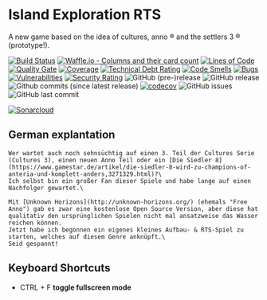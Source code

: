 # Island Exploration RTS

A new game based on the idea of cultures, anno ® and the settlers 3 ® (prototype!).

[![Build Status](https://travis-ci.org/JuKu/island-exploration-rts.svg?branch=master)](https://travis-ci.org/JuKu/island-exploration-rts)
[![Waffle.io - Columns and their card count](https://badge.waffle.io/JuKu/island-exploration-rts.svg?columns=all)](https://waffle.io/JuKu/island-exploration-rts)
[![Lines of Code](https://sonarcloud.io/api/project_badges/measure?project=com.jukusoft%3Aisland-exploration-rts&metric=ncloc)](https://sonarcloud.io/dashboard/index/com.jukusoft%3Aisland-exploration-rts) 
[![Quality Gate](https://sonarcloud.io/api/project_badges/measure?project=com.jukusoft%3Aisland-exploration-rts&metric=alert_status)](https://sonarcloud.io/dashboard/index/com.jukusoft%3Aisland-exploration-rts) 
[![Coverage](https://sonarcloud.io/api/project_badges/measure?project=com.jukusoft%3Aisland-exploration-rts&metric=coverage)](https://sonarcloud.io/dashboard/index/com.jukusoft%3Aisland-exploration-rts) 
[![Technical Debt Rating](https://sonarcloud.io/api/project_badges/measure?project=com.jukusoft%3Aisland-exploration-rts&metric=sqale_index)](https://sonarcloud.io/dashboard/index/com.jukusoft%3Aisland-exploration-rts) 
[![Code Smells](https://sonarcloud.io/api/project_badges/measure?project=com.jukusoft%3Aisland-exploration-rts&metric=code_smells)](https://sonarcloud.io/dashboard/index/com.jukusoft%3Aisland-exploration-rts) 
[![Bugs](https://sonarcloud.io/api/project_badges/measure?project=com.jukusoft%3Aisland-exploration-rts&metric=bugs)](https://sonarcloud.io/dashboard/index/com.jukusoft%3Aisland-exploration-rts) 
[![Vulnerabilities](https://sonarcloud.io/api/project_badges/measure?project=com.jukusoft%3Aisland-exploration-rts&metric=vulnerabilities)](https://sonarcloud.io/dashboard/index/com.jukusoft%3Aisland-exploration-rts) 
[![Security Rating](https://sonarcloud.io/api/project_badges/measure?project=com.jukusoft%3Aisland-exploration-rts&metric=security_rating)](https://sonarcloud.io/dashboard/index/com.jukusoft%3Aisland-exploration-rts) 
![GitHub (pre-)release](https://img.shields.io/github/release/JuKu/island-exploration-rts/all.svg)
![GitHub release](https://img.shields.io/github/release/JuKu/island-exploration-rts.svg)
![Github commits (since latest release)](https://img.shields.io/github/commits-since/JuKu/island-exploration-rts/latest.svg)
[![codecov](https://codecov.io/gh/JuKu/island-exploration-rts/branch/master/graph/badge.svg)](https://codecov.io/gh/JuKu/island-exploration-rts)
![GitHub issues](https://img.shields.io/github/issues/JuKu/island-exploration-rts.svg)
![GitHub last commit](https://img.shields.io/github/last-commit/JuKu/island-exploration-rts.svg)

[![Sonarcloud](https://sonarcloud.io/api/project_badges/quality_gate?project=com.jukusoft%3Aisland-exploration-rts)](https://sonarcloud.io/dashboard/index/com.jukusoft%3Aisland-exploration-rts)

## German explantation

```text
Wer wartet auch noch sehnsüchtig auf einen 3. Teil der Cultures Serie (Cultures 3), einen neuen Anno Teil oder ein [Die Siedler 8](https://www.gamestar.de/artikel/die-siedler-8-wird-zu-champions-of-anteria-und-komplett-anders,3271329.html)?\
Ich selbst bin ein großer Fan dieser Spiele und habe lange auf einen Nachfolger gewartet.\

Mit [Unknown Horizons](http://unknown-horizons.org/) (ehemals "Free Anno") gab es zwar eine kostenlose Open Source Version, aber diese hat qualitativ den ursprünglichen Spielen nicht mal ansatzweise das Wasser reichen können.
Jetzt habe ich begonnen ein eigenes kleines Aufbau- & RTS-Spiel zu starten, welches auf diesem Genre anknüpft.\
Seid gespannt!
```

## Keyboard Shortcuts

  - CTRL + F **toggle fullscreen mode**